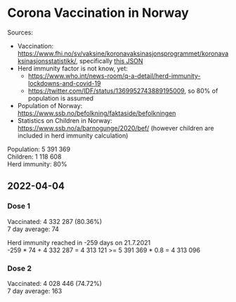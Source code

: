 # Corona Vaccination in Norway

Sources:

- Vaccination: <https://www.fhi.no/sv/vaksine/koronavaksinasjonsprogrammet/koronavaksinasjonsstatistikk/>, specifically [this JSON](https://www.fhi.no/api/chartdata/api/99119)
- Herd immunity factor is not know, yet:
  - <https://www.who.int/news-room/q-a-detail/herd-immunity-lockdowns-and-covid-19>
  - <https://twitter.com/IDF/status/1369952743889195009>, so 80% of population is assumed
- Population of Norway: <https://www.ssb.no/befolkning/faktaside/befolkningen>
- Statistics on Children in Norway: https://www.ssb.no/a/barnogunge/2020/bef/ (however children are included in herd immunity calculation)

Population: 5 391 369  
Children: 1 118 608  
Herd immunity: 80%  

## 2022-04-04

### Dose 1

Vaccinated: 4 332 287 (80.36%)  
7 day average: 74

Herd immunity reached in -259 days on 21.7.2021  
-259 * 74 + 4 332 287 = 4 313 121 >= 5 391 369 * 0.8 = 4 313 096

### Dose 2

Vaccinated: 4 028 446 (74.72%)  
7 day average: 163

